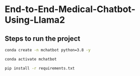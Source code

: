 # End-to-End-Medical-Chatbot-Using-Llama2

## Steps to run the project

```bash
conda create -n mchatbot python=3.8 -y
```

```bash
conda activate mchatbot
```

```bash
pip install -r requirements.txt
```


